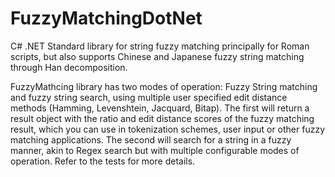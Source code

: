 # FuzzyMatchingDotNet
C# .NET Standard library for string fuzzy matching principally for Roman scripts, but also supports Chinese and Japanese fuzzy string matching through Han decomposition.

FuzzyMathcing library has two modes of operation: Fuzzy String matching and fuzzy string search, using  multiple user specified edit distance methods (Hamming, Levenshtein, Jacquard, Bitap). The first will return a result object with the ratio and edit distance scores of the fuzzy matching result, which you can use in tokenization schemes, user input or other fuzzy matching applications. The second will search for a string in a fuzzy manner, akin to Regex search but with multiple configurable modes of operation. Refer to the tests for more details.